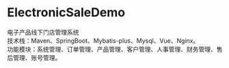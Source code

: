 # ElectronicSaleDemo
电子产品线下门店管理系统  
技术栈：Maven、SpringBoot、Mybatis-plus、Mysql、Vue、Nginx。  
功能模块：系统管理、订单管理、产品管理、客户管理、人事管理、财务管理、售后管理、账号管理。
